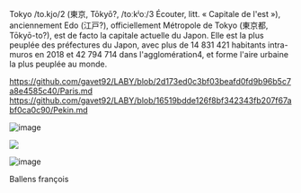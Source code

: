 Tokyo /to.kjo/2 (東京, Tōkyō?, /toːkʲoː/3 Écouter, litt. « Capitale de l'est »), anciennement Edo (江戸?), officiellement Métropole de Tokyo (東京都, Tōkyō-to?), est de facto la capitale actuelle du Japon. Elle est la plus peuplée des préfectures du Japon, avec plus de 14 831 421 habitants intra-muros en 2018 et 42 794 714 dans l'agglomération4, et forme l'aire urbaine la plus peuplée au monde.

https://github.com/gavet92/LABY/blob/2d173ed0c3bf03beafd0fd9b96b5c7a8e4585c40/Paris.md
https://github.com/gavet92/LABY/blob/16519bdde126f8bf342343fb207f67abf0ca0c90/Pekin.md


![image](https://user-images.githubusercontent.com/115066388/198039579-e6b839c6-0583-4324-9e34-898f5809e468.png)

<a href="https://github.com/gavet92/LABY/blob/60f4a5708d960f32609e4df53586d77d8d2481df/Paris.md"><img src="[http://i255.photobucket.com/albums/hh147/fiska76/signfofo.gif](https://user-images.githubusercontent.com/115066388/198049203-d8142abf-f1f3-4360-91e2-f97917548f80.png)"></a>

![image](https://user-images.githubusercontent.com/115066388/198049203-d8142abf-f1f3-4360-91e2-f97917548f80.png)



Ballens françois
